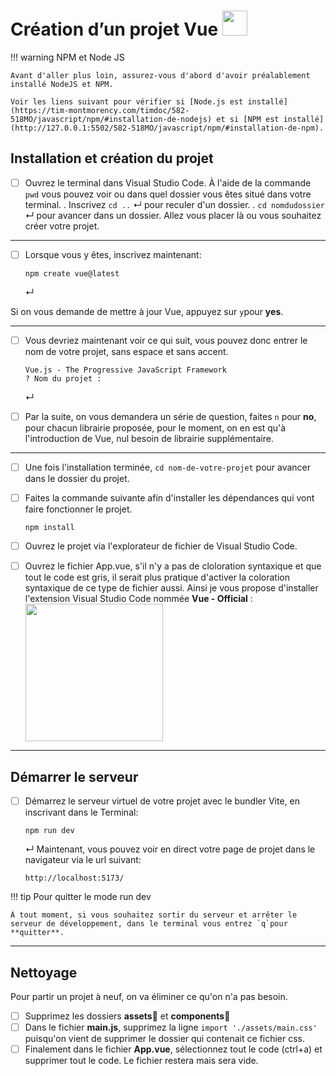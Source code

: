 # Création d’un projet Vue [<img src="assets/logo-vue.svg" width="40"/>](assets/logo-vue.svg)




!!! warning NPM et Node JS

    Avant d'aller plus loin, assurez-vous d'abord d'avoir préalablement installé NodeJS et NPM. 
    
    Voir les liens suivant pour vérifier si [Node.js est installé](https://tim-montmorency.com/timdoc/582-518MO/javascript/npm/#installation-de-nodejs) et si [NPM est installé](http://127.0.0.1:5502/582-518MO/javascript/npm/#installation-de-npm).

## Installation et création du projet

- [ ] Ouvrez le terminal dans Visual Studio Code. À l'aide de la commande `pwd` vous pouvez voir ou dans quel dossier vous êtes situé dans votre terminal. 
.
    Inscrivez `cd ..` ↵ pour reculer d'un dossier. 
    .
    `cd nomdudossier` ↵ pour avancer dans un dossier. Allez vous placer là ou vous souhaitez créer votre projet.

***

- [ ] Lorsque vous y êtes, inscrivez maintenant:

    ```
    npm create vue@latest
    ```
    ↵

Si on vous demande de mettre à jour Vue, appuyez sur `y`pour **yes**.

***

- [ ] Vous devriez maintenant voir ce qui suit, vous pouvez donc entrer le nom de votre projet, sans espace et sans accent.

    ````
    Vue.js - The Progressive JavaScript Framework
    ? Nom du projet : 
    ````
    ↵

- [ ] Par la suite, on vous demandera un série de question, faites `n` pour **no**, pour chacun librairie proposée, pour le moment, on en est qu'à l'introduction de Vue, nul besoin de librairie supplémentaire.

***

- [ ] Une fois l'installation terminée, `cd nom-de-votre-projet` pour avancer dans le dossier du projet.

- [ ] Faites la commande suivante afin d'installer les dépendances qui vont faire fonctionner le projet.
    ```
    npm install
    ```

- [ ] Ouvrez le projet via l'explorateur de fichier de Visual Studio Code.

- [ ] Ouvrez le fichier App.vue, s'il n'y a pas de cloloration syntaxique et que tout le code est gris, il serait plus pratique d'activer la coloration syntaxique de ce type de fichier aussi. Ainsi je vous propose d'installer l'extension Visual Studio Code nommée **Vue - Official** : [<img src="assets/extension-vue-official.jpg" width="220"/>](assets/extension-vue-official.jpg) 

***


## Démarrer le serveur

- [ ] Démarrez le serveur virtuel de votre projet avec le bundler Vite, en inscrivant dans le Terminal:
    ````
    npm run dev
    ````
    ↵
    Maintenant, vous pouvez voir en direct votre page de projet dans le navigateur via le url suivant:
    ```
    http://localhost:5173/
    ```

!!! tip Pour quitter le mode run dev

    À tout moment, si vous souhaitez sortir du serveur et arrêter le serveur de développement, dans le terminal vous entrez `q`pour **quitter**.


***
## Nettoyage

Pour partir un projet à neuf, on va éliminer ce qu'on n'a pas besoin.


- [ ] Supprimez les dossiers **assets**📁  et **components**📁 
- [ ] Dans le fichier **main.js**, supprimez la ligne 
`import './assets/main.css'` puisqu'on vient de supprimer le dossier qui contenait ce fichier css.
- [ ] Finalement dans le fichier **App.vue**, sélectionnez tout le code (ctrl+a) et supprimer tout le code. Le fichier restera mais sera vide.